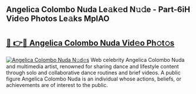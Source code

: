 ## Angelica Colombo Nuda Le𝚊k𝚎d N𝚞𝚍e - Part-6iH Vid𝚎o Photos Le𝚊ks MplAO

# <h2><a href="http://fbfvv2q.evod.top/?m=Angelica+Colombo+Nuda">🔗 👉🔴 Angelica Colombo Nuda Vid𝚎o Ph𝚘t𝚘s</a></h2>

[![Angelica Colombo Nuda N𝚞d𝚎s](https://i.imgur.com/8V9OHl7.gif)](http://fbfvv2q.evod.top/?m=Angelica+Colombo+Nuda)
Web celebrity Angelica Colombo Nuda and multimedia artist, renowned for sharing dance and lifestyle content through solo and collaborative dance routines and brief videos. A public figure Angelica Colombo Nuda is an individual whose actions, beliefs, or achievements are of interest to the public. 
